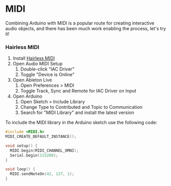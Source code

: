 # MIDI

Combining Arduino with MIDI is a popular route for creating interactive audio objects, and there has been much work enabling the process, let's try it!

### Hairless MIDI

1. Install [Hairless MIDI](https://projectgus.github.io/hairless-midiserial/#downloads)
2. Open Audio MIDI Setup
   1. Double-click "IAC Driver"
   2. Toggle "Device is Online"
3. Open Ableton Live
   1. Open Preferences &gt; MIDI
   2. Toggle Track, Sync and Remote for IAC Driver on Input
4. Open Arduino
   1. Open Sketch &gt; Include Library
   2. Change Type to Contributed and Topic to Communication
   3. Search for "MIDI Library" and install the latest version

To include the MIDI library in the Arduino sketch use the following code:

```cpp
#include <MIDI.h>
MIDI_CREATE_DEFAULT_INSTANCE();

void setup() {
  MIDI.begin(MIDI_CHANNEL_OMNI);
  Serial.begin(115200);
}

void loop() {
  MIDI.sendNoteOn(42, 127, 1);
}
```





